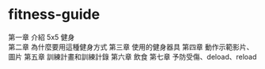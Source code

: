 # fitness-guide
第一章 介紹 5x5 健身</br>
第二章 為什麼要用這種健身方式
第三章 使用的健身器具
第四章 動作示範影片、圖片
第五章 訓練計畫和訓練計錄
第六章 飲食
第七章 予防受傷、deload、reload
